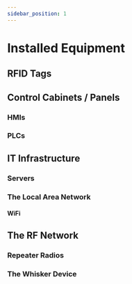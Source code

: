 ```yaml
---
sidebar_position: 1
---
```


# Installed Equipment

## RFID Tags

## Control Cabinets / Panels

### HMIs

### PLCs

## IT Infrastructure

### Servers

### The Local Area Network

#### WiFi

## The RF Network

### Repeater Radios

### The Whisker Device

